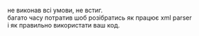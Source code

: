 не виконав всі умови, не встиг.  
багато часу потратив шоб розібратись як працює xml parser  
і як правильно використати ваш код.
